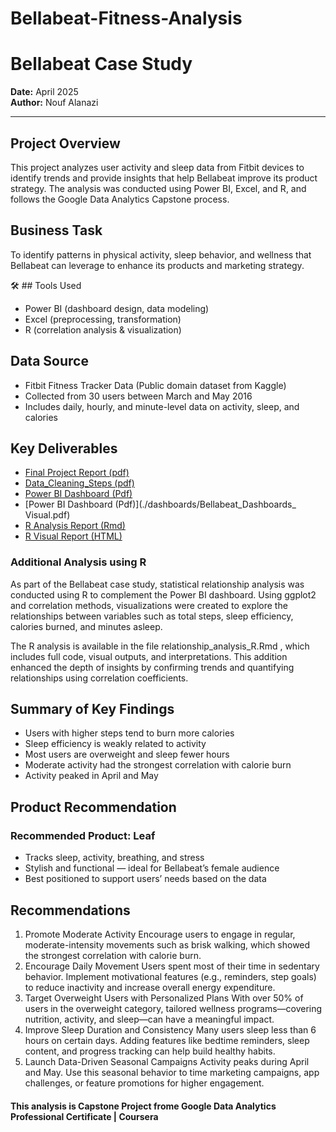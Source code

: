 # Bellabeat-Fitness-Analysis
# Bellabeat Case Study
**Date:** April 2025  
**Author:** Nouf Alanazi

---

## Project Overview
This project analyzes user activity and sleep data from Fitbit devices to identify trends and provide insights that help Bellabeat improve its product strategy. The analysis was conducted using Power BI, Excel, and R, and follows the Google Data Analytics Capstone process.

## Business Task
To identify patterns in physical activity, sleep behavior, and wellness that Bellabeat can leverage to enhance its products and marketing strategy.

🛠 ## Tools Used
- Power BI (dashboard design, data modeling)  
- Excel (preprocessing, transformation)  
- R (correlation analysis & visualization)

## Data Source
- Fitbit Fitness Tracker Data (Public domain dataset from Kaggle)  
- Collected from 30 users between March and May 2016  
- Includes daily, hourly, and minute-level data on activity, sleep, and calories

## Key Deliverables
- [Final Project Report (pdf)](./reports/Bellabeat_Project_With_Recommendations.pdf)
- [Data_Cleaning_Steps (pdf)](./reports/Bellabeat_Project_With_Recommendations.pdf)
- [Power BI Dashboard (Pdf)](Dashboards/Bellabeat_Dashboard.pdf) 
- [Power BI Dashboard (Pdf)](./dashboards/Bellabeat_Dashboards_ Visual.pdf)  
- [R Analysis Report (Rmd)](./R_analysis/relationship_analysis_R.Rmd)  
- [R Visual Report (HTML)](./R_analysis/relationship_analysis_R.html)

### Additional Analysis using R
As part of the Bellabeat case study, statistical relationship analysis was conducted using R to complement the Power BI dashboard. Using ggplot2 and correlation methods, visualizations were created to explore the relationships between variables such as total steps, sleep efficiency, calories burned, and minutes asleep.

The R analysis is available in the file  relationship_analysis_R.Rmd , which includes full code, visual outputs, and interpretations. This addition enhanced the depth of insights by confirming trends and quantifying relationships using correlation coefficients.

## Summary of Key Findings
- Users with higher steps tend to burn more calories  
- Sleep efficiency is weakly related to activity  
- Most users are overweight and sleep fewer hours  
- Moderate activity had the strongest correlation with calorie burn  
- Activity peaked in April and May 
##  Product Recommendation
###  Recommended Product: Leaf
- Tracks sleep, activity, breathing, and stress
- Stylish and functional — ideal for Bellabeat’s female audience
- Best positioned to support users’ needs based on the data
##  Recommendations
1.	Promote Moderate Activity
Encourage users to engage in regular, moderate-intensity movements such as brisk walking, which showed the strongest correlation with calorie burn.
2.	Encourage Daily Movement
Users spent most of their time in sedentary behavior. Implement motivational features (e.g., reminders, step goals) to reduce inactivity and increase overall energy expenditure.
3.	Target Overweight Users with Personalized Plans
With over 50% of users in the overweight category, tailored wellness programs—covering nutrition, activity, and sleep—can have a meaningful impact.
4.	Improve Sleep Duration and Consistency
Many users sleep less than 6 hours on certain days. Adding features like bedtime reminders, sleep content, and progress tracking can help build healthy habits.
5.	Launch Data-Driven Seasonal Campaigns
Activity peaks during April and May. Use this seasonal behavior to time marketing campaigns, app challenges, or feature promotions for higher engagement.

 ####  This analysis is Capstone Project frome   Google Data Analytics Professional Certificate | Coursera
